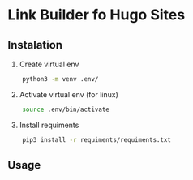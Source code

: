 # Link Builder fo Hugo Sites


## Instalation

1. Create virtual env 
```bash
    python3 -m venv .env/
```

2. Activate virtual env (for linux)
```bash
    source .env/bin/activate
```
3. Install requiments
```bash
    pip3 install -r requiments/requiments.txt
```

## Usage